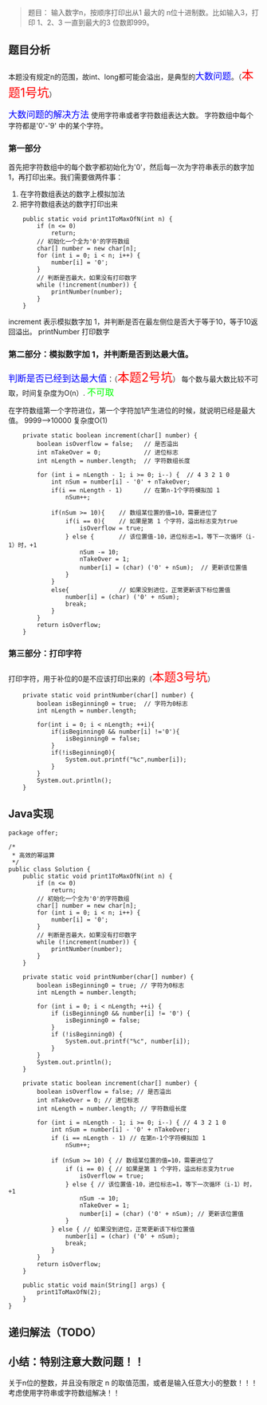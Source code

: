 > 题目：
> 输入数字n，按顺序打印出从1 最大的 n位十进制数。比如输入3，打印 1、2、3 一直到最大的3 位数即999。

## **题目分析**
本题没有规定n的范围，故int、long都可能会溢出，是典型的<font color = #0000ff size = 4>大数问题</font>。（<font color = #ff0000 size = 5>本题1号坑</font>）

<font color = #0000ff size = 4>大数问题的解决方法</font>
使用字符串或者字符数组表达大数。
字符数组中每个字符都是'0'-'9' 中的某个字符。

### **第一部分**
首先把字符数组中的每个数字都初始化为'0'，然后每一次为字符串表示的数字加1，再打印出来。我们需要做两件事：
1.  在字符数组表达的数字上模拟加法
2.  把字符数组表达的数字打印出来

```
	public static void print1ToMaxOfN(int n) {
		if (n <= 0)
			return;
		// 初始化一个全为'0'的字符数组
		char[] number = new char[n];
		for (int i = 0; i < n; i++) {
			number[i] = '0';
		}
		// 判断是否最大，如果没有打印数字
		while (!increment(number)) {
			printNumber(number);
		}
	}
```
increment 表示模拟数字加 1，并判断是否在最左侧位是否大于等于10，等于10返回溢出。
printNumber 打印数字
### **第二部分：模拟数字加 1，并判断是否到达最大值。**


<font color = #0000ff size = 4>判断是否已经到达最大值</font>：（<font color = #ff0000 size = 5>本题2号坑</font>）
每个数与最大数比较不可取，时间复杂度为O(n）. <font color = #00ff00 size = 4>不可取</font>

在字符数组第一个字符进位，第一个字符加1产生进位的时候，就说明已经是最大值。 
9999-->10000   复杂度O(1)

```
	private static boolean increment(char[] number) {
		boolean isOverflow = false;   // 是否溢出
		int nTakeOver = 0;            // 进位标志
		int nLength = number.length;  // 字符数组长度

		for (int i = nLength - 1; i >= 0; i--) {  // 4 3 2 1 0
			int nSum = number[i] - '0' + nTakeOver; 
			if(i == nLength - 1)      // 在第n-1个字符模拟加 1
				nSum++;
			
			if(nSum >= 10){    // 数组某位置的值=10，需要进位了
				if(i == 0){    // 如果是第 1 个字符，溢出标志变为true
					isOverflow = true;
				} else {       // 该位置值-10，进位标志=1，等下一次循环（i-1）时，+1
					nSum -= 10;
					nTakeOver = 1;
					number[i] = (char) ('0' + nSum);  // 更新该位置值
				}
			}
			else{              // 如果没到进位，正常更新该下标位置值
				number[i] = (char) ('0' + nSum);
				break;
			}
		}
		return isOverflow;
	}
```
### **第三部分：打印字符**
打印字符，用于补位的0是不应该打印出来的（<font color = #ff0000 size = 5>本题3号坑</font>）
```
	private static void printNumber(char[] number) {
		boolean isBeginning0 = true;  // 字符为0标志
		int nLength = number.length;
		
		for(int i = 0; i < nLength; ++i){
			if(isBeginning0 && number[i] !='0'){
				isBeginning0 = false;
			}
			if(!isBeginning0){
				System.out.printf("%c",number[i]);	
			}
		}
		System.out.println();
	}
```
## **Java实现**

```
package offer;

/*
 * 高效的幂运算
 */
public class Solution {
	public static void print1ToMaxOfN(int n) {
		if (n <= 0)
			return;
		// 初始化一个全为'0'的字符数组
		char[] number = new char[n];
		for (int i = 0; i < n; i++) {
			number[i] = '0';
		}
		// 判断是否最大，如果没有打印数字
		while (!increment(number)) {
			printNumber(number);
		}
	}

	private static void printNumber(char[] number) {
		boolean isBeginning0 = true; // 字符为0标志
		int nLength = number.length;

		for (int i = 0; i < nLength; ++i) {
			if (isBeginning0 && number[i] != '0') {
				isBeginning0 = false;
			}
			if (!isBeginning0) {
				System.out.printf("%c", number[i]);
			}
		}
		System.out.println();
	}

	private static boolean increment(char[] number) {
		boolean isOverflow = false; // 是否溢出
		int nTakeOver = 0; // 进位标志
		int nLength = number.length; // 字符数组长度

		for (int i = nLength - 1; i >= 0; i--) { // 4 3 2 1 0
			int nSum = number[i] - '0' + nTakeOver;
			if (i == nLength - 1) // 在第n-1个字符模拟加 1
				nSum++;

			if (nSum >= 10) { // 数组某位置的值=10，需要进位了
				if (i == 0) { // 如果是第 1 个字符，溢出标志变为true
					isOverflow = true;
				} else { // 该位置值-10，进位标志=1，等下一次循环（i-1）时，+1
					nSum -= 10;
					nTakeOver = 1;
					number[i] = (char) ('0' + nSum); // 更新该位置值
				}
			} else { // 如果没到进位，正常更新该下标位置值
				number[i] = (char) ('0' + nSum);
				break;
			}
		}
		return isOverflow;
	}

	public static void main(String[] args) {
		print1ToMaxOfN(2);
	}
}
```
## **递归解法（TODO）**

## **小结：特别注意大数问题！！**
关于n位的整数，并且没有限定 n 的取值范围，或者是输入任意大小的整数！！！
考虑使用字符串或字符数组解决！！